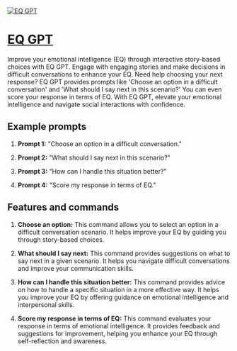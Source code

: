 [![EQ GPT](https://files.oaiusercontent.com/file-QxC7jfFAonaV0ES6oulpCgzM?se=2123-10-17T14%3A08%3A08Z&sp=r&sv=2021-08-06&sr=b&rscc=max-age%3D31536000%2C%20immutable&rscd=attachment%3B%20filename%3Dbcb77da2-295f-4027-bd20-7a2b2749ffc0.png&sig=/SEEfvWWDroGWiY9PnFp6hAGSY51nWzK0fsyoU3aixQ%3D)](https://chat.openai.com/g/g-v2bTuGZ8Z-eq-gpt)

# [EQ GPT](https://chat.openai.com/g/g-v2bTuGZ8Z-eq-gpt)

Improve your emotional intelligence (EQ) through interactive story-based choices with EQ GPT. Engage with engaging stories and make decisions in difficult conversations to enhance your EQ. Need help choosing your next response? EQ GPT provides prompts like 'Choose an option in a difficult conversation' and 'What should I say next in this scenario?' You can even score your response in terms of EQ. With EQ GPT, elevate your emotional intelligence and navigate social interactions with confidence.

## Example prompts

1. **Prompt 1:** "Choose an option in a difficult conversation."

2. **Prompt 2:** "What should I say next in this scenario?"

3. **Prompt 3:** "How can I handle this situation better?"

4. **Prompt 4:** "Score my response in terms of EQ."

## Features and commands

1. **Choose an option:** This command allows you to select an option in a difficult conversation scenario. It helps improve your EQ by guiding you through story-based choices.

2. **What should I say next:** This command provides suggestions on what to say next in a given scenario. It helps you navigate difficult conversations and improve your communication skills.

3. **How can I handle this situation better:** This command provides advice on how to handle a specific situation in a more effective way. It helps you improve your EQ by offering guidance on emotional intelligence and interpersonal skills.

4. **Score my response in terms of EQ:** This command evaluates your response in terms of emotional intelligence. It provides feedback and suggestions for improvement, helping you enhance your EQ through self-reflection and awareness.